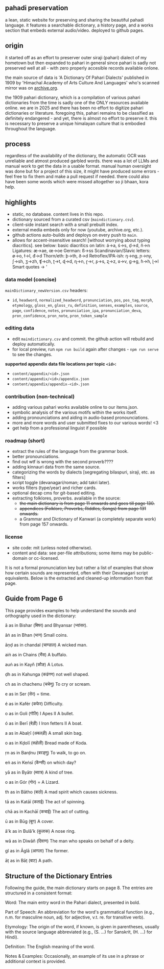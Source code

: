 ## pahadi preservation

a lean, static website for preserving and sharing the beautiful pahadi language. it features a searchable dictionary, a history page, and a works section that embeds external audio/video. deployed to github pages.

## origin
it started off as an effort to preserver outer siraji (pahari) dialect of my hometown but then expanded to pahari in general since pahari is sadly not preserved well at all - with zero properly accesible records available onlone.

the main source of data is 'A Dictionary Of Pahari Dialects' published in 1909 by 'Himachal Academy of Arts Culture And Languages' who's scanned mirror was on [archive.org](https://archive.org/details/in.ernet.dli.2015.223292/page/n11/mode/2up).

the 1909 pahari dictionary, which is a compilation of various pahari dictionaries from the time is sadly one of the ONLY resources available online. we are in 2025 and there has been no effort to digitize pahari dictionaries or literature. foregoing this, pahari remains to be classified as definitely endangered - and yet, there is almost no effort to preserve it. this is necessary to preserve a unique himalayan culture that is embodied throughout the language. 

## process
regardless of the availability of the dictionary, the automatic OCR was unreliable and atmost produced garbled words. there was a lot of LLMs and manual work to get the data in a usable format. manual human oversight was done but for a project of this size, it might have produced some errors - feel free to fix them and make a pull request if needed. there could also have been some words which were missed altogether so ji bhaan, kora help.

## highlights
- static, no database. content lives in this repo.
- dictionary sourced from a curated csv (`maindictionary.csv`).
- client-side instant search with a small prebuilt index.
- external media embeds only for now (youtube, archive.org, etc.).
- github actions auto-builds and deploys on every push to `main`.
- allows for accent-insensitive search! [without worrying about typing diacritics]. see below:
    basic diacritics on latin: á→a, ś→s, ḍ→d, ñ→n
    Ligatures: æ→ae, œ→oe
    German: ß→ss
    Scandinavian/Slavic letters: ø→o, ł→l, đ→d
    Thorn/eth: þ→th, ð→d
    Retroflex/IPA-ish: ŋ→ng, ɲ→ny, ʃ→sh, ʒ→zh, ʧ→ch, ʈ→t, ɖ→d, ɳ→n, ɽ→r, ʂ→s, ʐ→z, ʋ→v, ɡ→g, ɦ→h, ɭ→l
    Smart quotes → '



### data model (concise)
`mainDictionary_newVersion.csv` headers:
- `id`, `headword`, `normalized_headword`, `pronunciation`, `pos`, `pos_tag`, `morph`, `etymology`, `gloss_en`, `gloss_ru`, `definition`, `senses`, `examples`, `source`, `page`, `confidence`, `notes`, `pronunciation_ipa`, `pronunciation_deva`, `pron_confidence`, `pron_note`, `pron_token_sample`


### editing data
- edit `maindictionary.csv` and commit. the github action will rebuild and deploy automatically.
- for local preview, run `npm run build` again after changes - `npm run serve` to see the changes.

**supported appendix data file locations per topic `<id>`:**

- `content/appendix/<id>.json`
- `content/appendix/<id>/appendix.json`
- `content/appendix/appendix-<id>.json`

### contribution (non-technical)
- adding various pahari works available online to our items.json.
- symbolic analysis of the various motifs within the works itself.
- adding pronounciations and aiding in audio-based pronounciations.
- more and more words and user submitted fixes to our various words! <3 
- get help from a professional linguist if possible

### roadmap (short)
- extract the rules of the language from the grammar book.
- better pronounciations.
- find out wtf is wrong with the second proverb????
- adding kinnauri data from the same source.
- categorizing the words by dialects [segregating bilaspuri, siraji, etc. as filters]
- script toggle (devanagari/roman; add takri later).
- works filters (type/year) and richer cards.
- optional decap cms for git-based editing.
- extracting folklores, proverbs. available in the source:
    - ~~the main dictionary is from page 11 onwards and goes till page 130.~~
    - ~~appendices (Folklore, Proverbs, Riddles, Songs) from page 131 onwards.~~
    - a Grammar and Dictionary of Kanwari (a completely separate work) from page 157 onwards.

### license
- site code: mit (unless noted otherwise).
- content and data: see per-file attributions; some items may be public-domain or cc-licensed.



It is not a formal pronunciation key but rather a list of examples that show how certain sounds are represented, often with their Devanagari script equivalents. Below is the extracted and cleaned-up information from that page.

## Guide from Page 6
This page provides examples to help understand the sounds and orthography used in the dictionary:

ā as in Bishar (बिषर) and Bhyansar (भ्यांसर).

āṅ as in Bhan (भान) Small coins.

āṇḍ as in chandal (चाण्डाल) A wicked man.

aiṅ as in Chains (भैंस) A buffalo.

auṅ as in Kayň (कौङ) A Lotus.

ḍh as in Kahunga (कढंगण) not well shaped.

ch as in chachenu (चचेणु) To cry or scream.

e as in Ser (सेर) = time.

é as in Kafér (कफेर) Difficulty.

o as in Goli (गोलि) I Apes II A bullet.

ó as in Berī (बेड़ी) I Iron fetters II A boat.

a as in Abalṛī (अबलड़ी) A small skin bag.

o as in Kḍolī (क्डोली) Bread made of Koda.

ṛn as in Barḍnu (बरड्णु) To walk, to go on.

eṅ as in Keṅsī (केंन्सी) on which day?

yā as in Byātr (ब्यात्र) A kind of tree.

o as in Gór (गोर) = A Lizard.

th as in Bātho (बाठो) A mad spirit which causes sickness.

tā as in Katāī (कताई) The act of spinning.

chā as in Kachāī (कचाई) The act of cutting.

ū as in Būg (बूग) A cover.

ā'k as in Bulā'k (कुलाक) A nose ring.

wā as in Diwāň (दिवाण) The man who speaks on behalf of a deity.

gl as in Āglā (आगला) The former.

āṭ as in Bāṭ (बाट) A path.

## Structure of the Dictionary Entries
Following the guide, the main dictionary starts on page 8. The entries are structured in a consistent format:

Word: The main entry word in the Pahari dialect, presented in bold.

Part of Speech: An abbreviation for the word's grammatical function (e.g., n.m. for masculine noun, adj. for adjective, v.t. re. for transitive verb).

Etymology: The origin of the word, if known, is given in parentheses, usually with the source language abbreviated (e.g., (S. ...) for Sanskrit, (H. ...) for Hindi).

Definition: The English meaning of the word.

Notes & Examples: Occasionally, an example of its use in a phrase or additional context is provided.